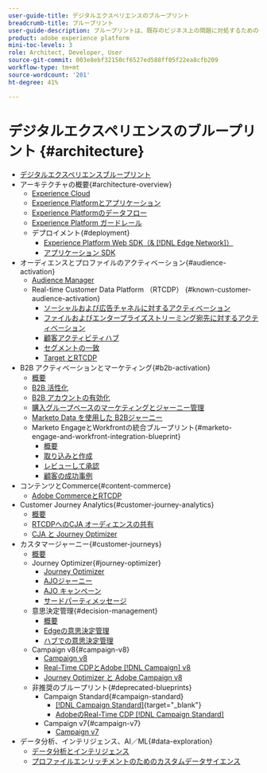 ```yaml
---
user-guide-title: デジタルエクスペリエンスのブループリント
breadcrumb-title: ブループリント
user-guide-description: ブループリントは、既存のビジネス上の問題に対処するための反復可能な実装で、アーキテクチャ図、技術上の考慮事項および関連ドキュメントリンクが含まれます。
product: adobe experience platform
mini-toc-levels: 3
role: Architect, Developer, User
source-git-commit: 003e8ebf32150cf6527ed588ff05f22ea8cfb209
workflow-type: tm+mt
source-wordcount: '201'
ht-degree: 41%

---
```



# デジタルエクスペリエンスのブループリント {#architecture}

+ [デジタルエクスペリエンスブループリント](/help/blueprints/overview.md)
+ アーキテクチャの概要{#architecture-overview}
   + [Experience Cloud](/help/blueprints/experience-platform/experience-cloud.md)
   + [Experience Platformとアプリケーション](/help/blueprints/experience-platform/platform-applications.md)
   + [Experience Platformのデータフロー](/help/blueprints/experience-platform/platform-data-flow.md)
   + [Experience Platform ガードレール](/help/blueprints/experience-platform/guardrails.md)
   + デプロイメント{#deployment}
      + [Experience Platform Web SDK（&amp; [!DNL Edge Network]）](/help/blueprints/experience-platform/deployment/websdk.md)
      + [アプリケーション SDK](/help/blueprints/experience-platform/deployment/appsdk.md)
+ オーディエンスとプロファイルのアクティベーション{#audience-activation}
   + [Audience Manager](/help/blueprints/audience-activation/audience-manager.md)
   + Real-time Customer Data Platform （RTCDP） {#known-customer-audience-activation}
      + [ソーシャルおよび広告チャネルに対するアクティベーション](/help/blueprints/audience-activation/advertising-activation.md)
      + [ファイルおよびエンタープライズストリーミング宛先に対するアクティベーション](/help/blueprints/audience-activation/enterprise-destinations.md)
      + [顧客アクティビティハブ](/help/blueprints/audience-activation/customer-activity.md)
      + [セグメントの一致](/help/blueprints/audience-activation/segment-match.md)
      + [Target とRTCDP](/help/blueprints/audience-activation/rtcdp-target.md)
+ B2B アクティベーションとマーケティング{#b2b-activation}
   + [概要](/help/blueprints/b2b/overview.md)
   + [B2B 活性化](/help/blueprints/b2b/b2bactivation.md)
   + [B2B アカウントの有効化](/help/blueprints/b2b/b2b-account-activation.md)
   + [購入グループベースのマーケティングとジャーニー管理](/help/blueprints/b2b/b2b-buying-group-journeys.md)
   + [Marketo Data を使用した B2Bジャーニー](/help/blueprints/b2b/b2b-journeys-with-marketo.md)
   + Marketo EngageとWorkfrontの統合ブループリント{#marketo-engage-and-workfront-integration-blueprint}
      + [概要](/help/blueprints/b2b/marketo-engage-and-workfront-integration-blueprint/overview.md)
      + [取り込みと作成](/help/blueprints/b2b/marketo-engage-and-workfront-integration-blueprint/intake-and-create.md)
      + [レビューして承認](/help/blueprints/b2b/marketo-engage-and-workfront-integration-blueprint/review-and-approve-blueprint.md)
      + [顧客の成功事例](/help/blueprints/b2b/marketo-engage-and-workfront-integration-blueprint/customer-success-stories.md)
+ コンテンツとCommerce{#content-commerce}
   + [Adobe CommerceとRTCDP](/help/blueprints/content-commerce/commerce/commerce-rtcdp.md)
+ Customer Journey Analytics{#customer-journey-analytics}
   + [概要](/help/blueprints/customer-journey-analytics/overview.md)
   + [RTCDPへのCJA オーディエンスの共有](/help/blueprints/customer-journey-analytics/cja-rtcdp.md)
   + [CJA と Journey Optimizer](/help/blueprints/customer-journey-analytics/cja-ajo.md)
+ カスタマージャーニー{#customer-journeys}
   + [概要](/help/blueprints/customer-journeys/overview.md)
   + Journey Optimizer{#journey-optimizer}
      + [Journey Optimizer](/help/blueprints/customer-journeys/journey-optimizer/journey-optimizer-overview.md)
      + [AJOジャーニー](/help/blueprints/customer-journeys/journey-optimizer/journey-optimizer-journeys.md)
      + [AJO キャンペーン](/help/blueprints/customer-journeys/journey-optimizer/journey-optimizer-campaigns.md)
      + [サードパーティメッセージ](/help/blueprints/customer-journeys/journey-optimizer/3rd-party-messaging.md)
   + 意思決定管理{#decision-management}
      + [概要](/help/blueprints/customer-journeys/decision-management/decision-management-overview.md)
      + [Edgeの意思決定管理](/help/blueprints/customer-journeys/decision-management/decision-management-edge.md)
      + [ハブでの意思決定管理](/help/blueprints/customer-journeys/decision-management/decision-management-hub.md)
   + Campaign v8{#campaign-v8}
      + [Campaign v8](/help/blueprints/customer-journeys/campaign-v8/campaign-v8-overview.md)
      + [Real-Time CDPとAdobe [!DNL Campaign] v8](/help/blueprints/customer-journeys/campaign-v8/rtcdp-and-campaign-v8.md)
      + [Journey Optimizer と Adobe Campaign v8](/help/blueprints/customer-journeys/campaign-v8/ajo-and-campaign-v8.md)
   + 非推奨のブループリント{#deprecated-blueprints}
      + Campaign Standard{#campaign-standard}
         + [[!DNL Campaign Standard]](https://experienceleague.adobe.com/en/docs/campaign-standard){target="_blank"}
         + [AdobeのReal-Time CDP [!DNL Campaign Standard]](https://experienceleague.adobe.com/en/docs/campaign-standard/using/integrating-with-adobe-cloud/adobe-experience-platform/get-started-sources-destinations)
      + Campaign v7{#campaign-v7}
         + [Campaign v7](/help/blueprints/customer-journeys/campaign-v7/campaign-v7-overview.md)
+ データ分析、インテリジェンス、AI／ML{#data-exploration}
   + [データ分析とインテリジェンス](/help/blueprints/data-insights/analysis.md)
   + [プロファイルエンリッチメントのためのカスタムデータサイエンス](/help/blueprints/data-insights/data-science.md)
